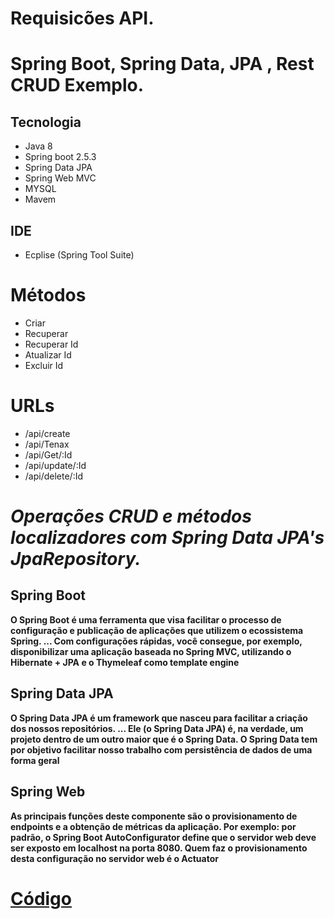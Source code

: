 # Requisicões API.
# Spring Boot, Spring Data, JPA , Rest CRUD Exemplo.

## Tecnologia
* Java 8
* Spring boot 2.5.3
* Spring Data JPA
* Spring Web MVC
* MYSQL
* Mavem
## IDE
* Ecplise (Spring Tool Suite)

# Métodos
* Criar
* Recuperar
* Recuperar Id
* Atualizar Id
* Excluir   Id

# URLs
* /api/create
* /api/Tenax
* /api/Get/:Id
* /api/update/:Id
* /api/delete/:Id

 # _Operações CRUD e métodos localizadores com Spring Data JPA's JpaRepository._
 
 
 ## Spring Boot
  **O Spring Boot é uma ferramenta que visa facilitar o processo de configuração e publicação de aplicações que utilizem o ecossistema Spring. ... Com configurações rápidas, você consegue, por exemplo, disponibilizar uma aplicação baseada no Spring MVC, utilizando o Hibernate + JPA e o Thymeleaf como template engine**
  
  
  ## Spring Data JPA
  
  **O Spring Data JPA é um framework que nasceu para facilitar a criação dos nossos repositórios. ... Ele (o Spring Data JPA) é, na verdade, um projeto dentro de um outro maior que é o Spring Data. O Spring Data tem por objetivo facilitar nosso trabalho com persistência de dados de uma forma geral**
  
  
  ## Spring Web
  
  **As principais funções deste componente são o provisionamento de endpoints e a obtenção de métricas da aplicação. Por exemplo: por padrão, o Spring Boot AutoConfigurator define que o servidor web deve ser exposto em localhost na porta 8080. Quem faz o provisionamento desta configuração no servidor web é o Actuator**
  
 # [Código](https://github.com/MDSSCML/RequisicoesAPICrud/tree/master)
